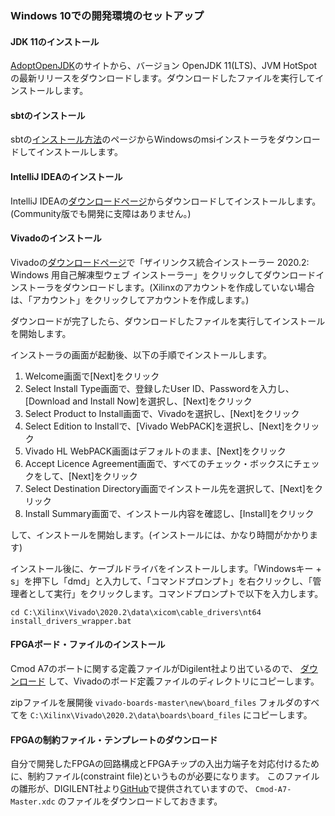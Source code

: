 ### Windows 10での開発環境のセットアップ

#### JDK 11のインストール

[AdoptOpenJDK](https://adoptopenjdk.net/)のサイトから、バージョン OpenJDK 11(LTS)、JVM HotSpotの最新リリースをダウンロードします。ダウンロードしたファイルを実行してインストールします。

#### sbtのインストール

sbtの[インストール方法](https://www.scala-sbt.org/1.x/docs/ja/Installing-sbt-on-Windows.html)のページからWindowsのmsiインストーラをダウンロードしてインストールします。

#### IntelliJ IDEAのインストール

IntelliJ IDEAの[ダウンロードページ](https://www.jetbrains.com/ja-jp/idea/download/#section=windows)からダウンロードしてインストールします。(Community版でも開発に支障はありません。)

#### Vivadoのインストール

Vivadoの[ダウンロードページ](https://japan.xilinx.com/support/download/index.html/content/xilinx/ja/downloadNav/vivado-design-tools/2020-2.html)で「ザイリンクス統合インストーラー 2020.2: Windows 用自己解凍型ウェブ インストーラー」をクリックしてダウンロードインストーラをダウンロードします。(Xilinxのアカウントを作成していない場合は、「アカウント」をクリックしてアカウントを作成します。)

ダウンロードが完了したら、ダウンロードしたファイルを実行してインストールを開始します。

インストーラの画面が起動後、以下の手順でインストールします。

1. Welcome画面で[Next]をクリック
2. Select Install Type画面で、登録したUser ID、Passwordを入力し、[Download and Install Now]を選択し、[Next]をクリック
3. Select Product to Install画面で、Vivadoを選択し、[Next]をクリック
4. Select Edition to Installで、[Vivado WebPACK]を選択し、[Next]をクリック
5. Vivado HL WebPACK画面はデフォルトのまま、[Next]をクリック
6. Accept Licence Agreement画面で、すべてのチェック・ボックスにチェックをして、[Next]をクリック
7. Select Destination Directory画面でインストール先を選択して、[Next]をクリック
8. Install Summary画面で、インストール内容を確認し、[Install]をクリック

して、インストールを開始します。(インストールには、かなり時間がかかります)

インストール後に、ケーブルドライバをインストールします。「Windowsキー + s」を押下し「dmd」と入力して、「コマンドプロンプト」を右クリックし、「管理者として実行」をクリックします。コマンドプロンプトで以下を入力します。

```
cd C:\Xilinx\Vivado\2020.2\data\xicom\cable_drivers\nt64
install_drivers_wrapper.bat
```

#### FPGAボード・ファイルのインストール

Cmod A7のボートに関する定義ファイルがDigilent社より出ているので、 [ダウンロード](https://github.com/Digilent/vivado-boards/archive/master.zip) して、Vivadoのボード定義ファイルのディレクトリにコピーします。

zipファイルを展開後  `vivado-boards-master\new\board_files` フォルダのすべてを `C:\Xilinx\Vivado\2020.2\data\boards\board_files` にコピーします。

#### FPGAの制約ファイル・テンプレートのダウンロード

自分で開発したFPGAの回路構成とFPGAチップの入出力端子を対応付けるために、制約ファイル(constraint file)というものが必要になります。
このファイルの雛形が、DIGILENT社より[GitHub](https://github.com/Digilent/digilent-xdc/)で提供されていますので、 `Cmod-A7-Master.xdc` のファイルをダウンロードしておきます。
